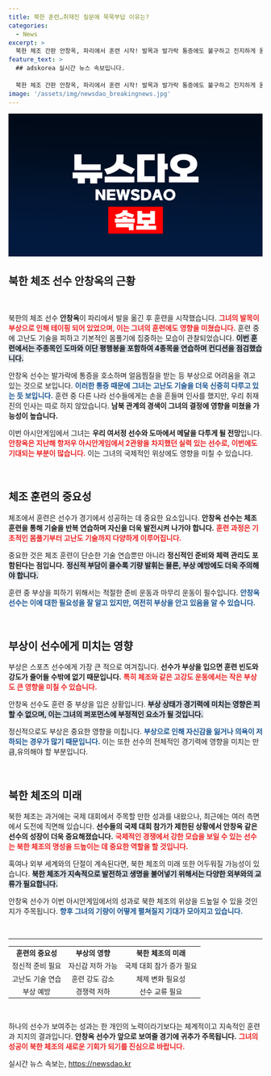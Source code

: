 ```yaml
---
title: 북한 훈련…취재진 질문에 묵묵부답 이유는?
categories:
  - News
excerpt: >
  북한 체조 간판 안창옥, 파리에서 훈련 시작! 발목과 발가락 통증에도 불구하고 진지하게 몸 풀어. 올해도 우리 취재진과의 접촉은 거부, 남북관계의 긴장이 여전히 느껴진다. 메달 경쟁이 기대되는 가운데 그녀의 심리전은 어떨까?
feature_text: >
  ## adskorea 실시간 뉴스 속보입니다.

  북한 체조 간판 안창옥, 파리에서 훈련 시작! 발목과 발가락 통증에도 불구하고 진지하게 몸 풀어. 올해도 우리 취재진과의 접촉은 거부, 남북관계의 긴장이 여전히 느껴진다. 메달 경쟁이 기대되는 가운데 그녀의 심리전은 어떨까?
image: '/assets/img/newsdao_breakingnews.jpg'
---
```


<p><img src="/assets/img/newsdao_breakingnews.jpg" alt="adskorea 속보" /></p>

<h2 data-ke-size="size26">북한 체조 선수 안창옥의 근황</h2>

<p data-ke-size="size16">&nbsp;</p>

<p>북한의 체조 선수 <b>안창옥</b>이 파리에서 발을 옮긴 후 훈련을 시작했습니다. <b><span style="color: #ee2323;">그녀의 발목이 부상으로 인해 테이핑 되어 있었으며, 이는 그녀의 훈련에도 영향을 미쳤습니다.</span></b> 훈련 중에 고난도 기술을 피하고 기본적인 몸풀기에 집중하는 모습이 관찰되었습니다. <b><span style="background-color: #21538527;">이번 훈련에서는 주종목인 도마와 이단 평행봉을 포함하여 4종목을 연습하며 컨디션을 점검했습니다.</span></b> </p>

<p>안창옥 선수는 발가락에 통증을 호소하며 얼음찜질을 받는 등 부상으로 어려움을 겪고 있는 것으로 보입니다. <b><span style="color: #1a5490;">이러한 통증 때문에 그녀는 고난도 기술을 더욱 신중히 다루고 있는 듯 보입니다.</span></b> 훈련 중 다른 나라 선수들에게는 손을 흔들며 인사를 했지만, 우리 취재진의 인사는 따로 하지 않았습니다. <b>남북 관계의 경색이 그녀의 결정에 영향을 미쳤을 가능성이 높습니다.</b> </p>

<p>이번 아시안게임에서 그녀는 <b>우리 여서정 선수와 도마에서 메달을 다투게 될 전망</b>입니다. <b><span style="color: #ee2323;">안창옥은 지난해 항저우 아시안게임에서 2관왕을 차지했던 실력 있는 선수로, 이번에도 기대되는 부분이 많습니다.</span></b> 이는 그녀의 국제적인 위상에도 영향을 미칠 수 있습니다. </p>

<p data-ke-size="size16">&nbsp;</p> 

<h2 data-ke-size="size26">체조 훈련의 중요성</h2>

<p>체조에서 훈련은 선수가 경기에서 성공하는 데 중요한 요소입니다. <b>안창옥 선수는 체조 훈련을 통해 기술을 반복 연습하며 자신을 더욱 발전시켜 나가야 합니다.</b> <b><span style="color: #ee2323;">훈련 과정은 기초적인 몸풀기부터 고난도 기술까지 다양하게 이루어집니다.</span></b> </p>

<p>중요한 것은 체조 훈련이 단순한 기술 연습뿐만 아니라 <b>정신적인 준비와 체력 관리도 포함된다는 점입니다.</b> <b><span style="background-color: #21538527;">정신적 부담이 클수록 기량 발휘는 물론, 부상 예방에도 더욱 주의해야 합니다.</span></b> </p>

<p>훈련 중 부상을 피하기 위해서는 적절한 준비 운동과 마무리 운동이 필수입니다. <b><span style="color: #1a5490;">안창옥 선수는 이에 대한 필요성을 잘 알고 있지만, 여전히 부상을 안고 있음을 알 수 있습니다.</span></b></p>

<p data-ke-size="size16">&nbsp;</p> 

<h2 data-ke-size="size26">부상이 선수에게 미치는 영향</h2>

<p>부상은 스포츠 선수에게 가장 큰 적으로 여겨집니다. <b>선수가 부상을 입으면 훈련 빈도와 강도가 줄어들 수밖에 없기 때문입니다.</b> <b><span style="color: #ee2323;">특히 체조와 같은 고강도 운동에서는 작은 부상도 큰 영향을 미칠 수 있습니다.</span></b> </p>

<p>안창옥 선수도 훈련 중 부상을 입은 상황입니다. <b><span style="background-color: #21538527;">부상 상태가 경기력에 미치는 영향은 피할 수 없으며, 이는 그녀의 퍼포먼스에 부정적인 요소가 될 것입니다.</span></b> </p>

<p>정신적으로도 부상은 중요한 영향을 미칩니다. <b><span style="color: #1a5490;">부상으로 인해 자신감을 잃거나 의욕이 저하되는 경우가 많기 때문입니다.</span></b> 이는 또한 선수의 전체적인 경기력에 영향을 미치는 만큼,유의해야 할 부분입니다. </p>

<p data-ke-size="size16">&nbsp;</p> 

<h2 data-ke-size="size26">북한 체조의 미래</h2>

<p>북한 체조는 과거에는 국제 대회에서 주목할 만한 성과를 내왔으나, 최근에는 여러 측면에서 도전에 직면해 있습니다. <b>선수들의 국제 대회 참가가 제한된 상황에서 안창옥 같은 선수의 성장이 더욱 중요해졌습니다.</b> <b><span style="color: #ee2323;">국제적인 경쟁에서 강한 모습을 보일 수 있는 선수는 북한 체조의 명성을 드높이는 데 중요한 역할을 할 것입니다. </span></b> </p>

<p>혹여나 외부 세계와의 단절이 계속된다면, 북한 체조의 미래 또한 어두워질 가능성이 있습니다. <b><span style="background-color: #21538527;">북한 체조가 지속적으로 발전하고 생명을 불어넣기 위해서는 다양한 외부와의 교류가 필요합니다.</span></b> </p>

<p>안창옥 선수가 이번 아시안게임에서의 성과로 북한 체조의 위상을 드높일 수 있을 것인지가 주목됩니다. <b><span style="color: #1a5490;">향후 그녀의 기량이 어떻게 펼쳐질지 기대가 모아지고 있습니다.</span></b> </p>

<p data-ke-size="size16">&nbsp;</p>

<hr>

<table style="width: 100%; border-collapse: collapse;">
<tr>
<td style="text-align: center; height: 17px;"><b>훈련의 중요성</b></td>
<td style="text-align: center; height: 17px;"><b>부상의 영향</b></td>
<td style="text-align: center; height: 17px;"><b>북한 체조의 미래</b></td>
</tr>
<tr>
<td style="text-align: center; height: 17px;">정신적 준비 필요</td>
<td style="text-align: center; height: 17px;">자신감 저하 가능</td>
<td style="text-align: center; height: 17px;">국제 대회 참가 증가 필요</td>
</tr>
<tr>
<td style="text-align: center; height: 17px;">고난도 기술 연습</td>
<td style="text-align: center; height: 17px;">훈련 강도 감소</td>
<td style="text-align: center; height: 17px;">체제 변화 필요성</td>
</tr>
<tr>
<td style="text-align: center; height: 17px;">부상 예방</td>
<td style="text-align: center; height: 17px;">경쟁력 저하</td>
<td style="text-align: center; height: 17px;">선수 교류 필요</td>
</tr>
</table>

<p data-ke-size="size16">&nbsp;</p> 

<p>하나의 선수가 보여주는 성과는 한 개인의 노력이라기보다는 체계적이고 지속적인 훈련과 지지의 결과입니다. <b>안창옥 선수가 앞으로 보여줄 경기에 귀추가 주목됩니다.</b> <b><span style="color: #ee2323;">그녀의 성공이 북한 체조의 새로운 기회가 되기를 진심으로 바랍니다.</span></b></p>
실시간 뉴스 속보는, <a href="https://newsdao.kr" rel="dofollow">https://newsdao.kr</a>


